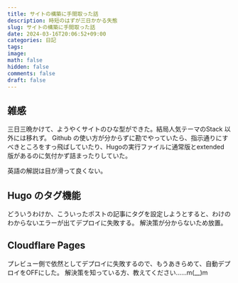 ```yaml
---
title: サイトの構築に手間取った話
description: 時短のはずが三日かかる失態
slug: サイトの構築に手間取った話
date: 2024-03-16T20:06:52+09:00
categories: 日記
tags:
image:
math: false
hidden: false
comments: false
draft: false
---
```


## 雑感

三日三晩かけて、ようやくサイトのひな型ができた。結局人気テーマのStack 以外には移れず。
Github の使い方が分からずに勘でやっていたら、指示通りにすべきところをすっ飛ばしていたり、Hugoの実行ファイルに通常版とextended 版があるのに気付かず詰まったりしていた。

英語の解説は目が滑って良くない。

## Hugo のタグ機能

どういうわけか、こういったポストの記事にタグを設定しようとすると、わけのわからないエラーが出てデプロイに失敗する。
解決策が分からないため放置。

## Cloudflare Pages
プレビュー側で依然としてデプロイに失敗するので、もうあきらめて、自動デプロイをOFFにした。
解決策を知っている方、教えてください……m(__)m